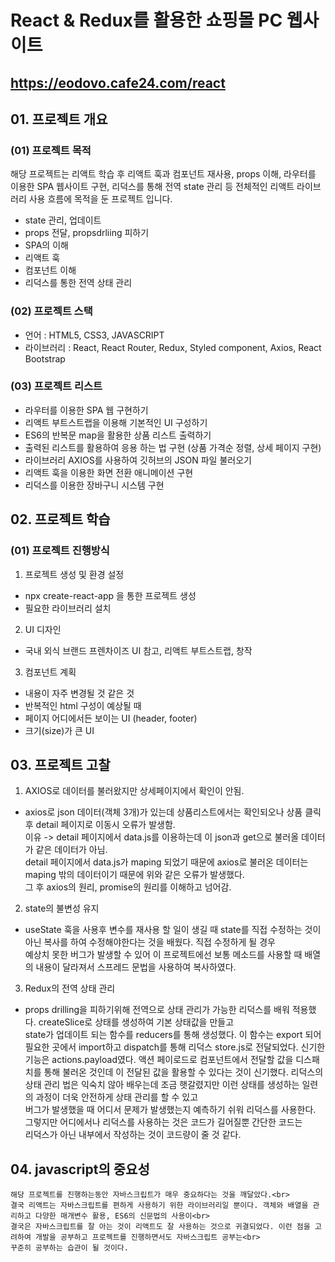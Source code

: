 # React & Redux를 활용한 쇼핑몰 PC 웹사이트

## https://eodovo.cafe24.com/react

## 01. 프로젝트 개요

### (01) 프로젝트 목적
해당 프로젝트는 리액트 학습 후 리액트 훅과 컴포넌트 재사용, props 이해, 라우터를 이용한 SPA 웹사이트 구현, 리덕스를 통해
전역 state 관리 등 전체적인 리액트 라이브러리 사용 흐름에 목적을 둔 프로젝트 입니다. 

* state 관리, 업데이트
* props 전달, propsdrliing 피하기
* SPA의 이해
* 리액트 훅
* 컴포넌트 이해
* 리덕스를 통한 전역 상태 관리

### (02) 프로젝트 스택
* 언어 : HTML5, CSS3, JAVASCRIPT
* 라이브러리 : React, React Router, Redux, Styled component, Axios, React Bootstrap

### (03) 프로젝트 리스트
* 라우터를 이용한 SPA 웹 구현하기
* 리액트 부트스트랩을 이용해 기본적인 UI 구성하기
* ES6의 반복문 map을 활용한 상품 리스트 출력하기
* 출력된 리스트를 활용하여 응용 하는 법 구현 (상품 가격순 정렬, 상세 페이지 구현)
* 라이브러리 AXIOS를 사용하여 깃허브의 JSON 파일 불러오기 
* 리액트 훅을 이용한 화면 전환 애니메이션 구현
* 리덕스를 이용한 장바구니 시스템 구현

## 02. 프로젝트 학습

### (01) 프로젝트 진행방식
  1. 프로젝트 생성 및 환경 설정
  * npx create-react-app 을 통한 프로젝트 생성
  * 필요한 라이브러리 설치  
  
  2. UI 디자인
  * 국내 외식 브랜드 프렌차이즈 UI 참고, 리액트 부트스트랩, 창작
  
  3. 컴포넌트 계획
  * 내용이 자주 변경될 것 같은 것
  * 반복적인 html 구성이 예상될 때
  * 페이지 어디에서든 보이는 UI (header, footer)
  * 크기(size)가 큰 UI
  
## 03. 프로젝트 고찰
  1. AXIOS로 데이터를 불러왔지만 상세페이지에서 확인이 안됨.
  *  axios로 json 데이터(객체 3개)가 있는데 상품리스트에서는 확인되오나 상품 클릭 후 detail 페이지로 이동시 오류가 발생함.<br>
     이유 -> detail 페이지에서 data.js를 이용하는데 이 json과 get으로 불러올 데이터가 같은 데이터가 아님.<br>
     detail 페이지에서 data.js가 maping 되었기 때문에 axios로 불러온 데이터는 maping 밖의 데이터이기 때문에 위와 같은 오류가 발생했다.<br>
     그 후 axios의 원리, promise의 원리를 이해하고 넘어감.
     
  2. state의 불변성 유지
  * useState 훅을 사용후 변수를 재사용 할 일이 생길 때 state를 직접 수정하는 것이 아닌 복사를 하여 수정해야한다는 것을 배웠다. 직접 수정하게 될 경우<br>
    예상치 못한 버그가 발생할 수 있어 이 프로젝트에선 보통 메소드를 사용할 때 배열의 내용이 달라져서 스프레드 문법을 사용하여 복사하였다.
    
  3. Redux의 전역 상태 관리
  *  props drilling을 피하기위해 전역으로 상태 관리가 가능한 리덕스를 배워 적용했다. createSlice로 상태를 생성하여 기본 상태값을 만들고<br>
     state가 업데이트 되는 함수를 reducers를 통해 생성했다. 이 함수는 export 되어 필요한 곳에서 import하고 dispatch를 통해 리덕스 store.js로 전달되었다.
     신기한 기능은 actions.payload였다. 액션 페이로드로 컴포넌트에서 전달할 값을 디스패치를 통해 불러온 것인데 이 전달된 값을 활용할 수 있다는 것이 신기했다.
     리덕스의 상태 관리 법은 익숙치 않아 배우는데 조금 햇갈렸지만 이런 상태를 생성하는 일련의 과정이 더욱 안전하게 상태 관리를 할 수 있고<br>
     버그가 발생했을 때 어디서 문제가 발생했는지 예측하기 쉬워 리덕스를 사용한다. 그렇지만 어디에서나 리덕스를 사용하는 것은 코드가 길어질뿐 간단한 코드는<br>
     리덕스가 아닌 내부에서 작성하는 것이 코드량이 줄 것 같다.
 
## 04. javascript의 중요성
    해당 프로젝트를 진행하는동안 자바스크립트가 매우 중요하다는 것을 깨달았다.<br>
    결국 리액트는 자바스크립트를 편하게 사용하기 위한 라이브러리일 뿐이다. 객체와 배열을 관리하고 다양한 매개변수 활용, ES6의 신문법의 사용이<br>
    결국은 자바스크립트를 잘 아는 것이 리액트도 잘 사용하는 것으로 귀결되었다. 이런 점을 고려하여 개발을 공부하고 프로젝트를 진행하면서도 자바스크립트 공부는<br>
    꾸준히 공부하는 습관이 될 것이다.
     


